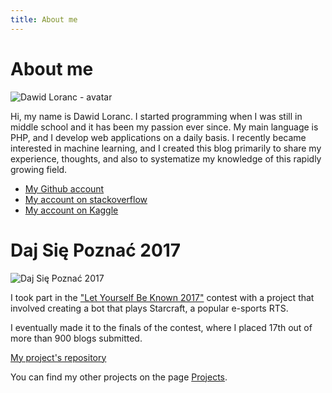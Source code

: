 ```yaml
---
title: About me
---
```

# About me

<img src="/images/avatar.jpg" alt="Dawid Loranc - avatar"/>

Hi, my name is Dawid Loranc. I started programming when I was still in middle school and it has been my passion ever since. My main language is PHP, and I develop web applications on a daily basis. I recently became interested in machine learning, and I created this blog primarily to share my experience, thoughts, and also to systematize my knowledge of this rapidly growing field.

- <a href="https://github.com/dloranc">My Github account</a>
- <a href="http://stackoverflow.com/users/973469/dawid-loranc">My account on stackoverflow</a>
- <a href="https://www.kaggle.com/dloranc">My account on Kaggle</a>

<h1>Daj Się Poznać 2017</h1>

<img src="/images/posts_thumbnails/daj_sie_poznac_2017.jpg" alt="Daj Się Poznać 2017"/>

I took part in the <a href="http://devstyle.pl/daj-sie-poznac">"Let Yourself Be Known 2017"</a> contest with a project that involved creating a bot that plays Starcraft, a popular e-sports RTS.

I eventually made it to the finals of the contest, where I placed 17th out of more than 900 blogs submitted.

<a href="https://github.com/dloranc/starcraft-ai">My project's repository</a>

You can find my other projects on the page <a href="/projects">Projects</a>.
